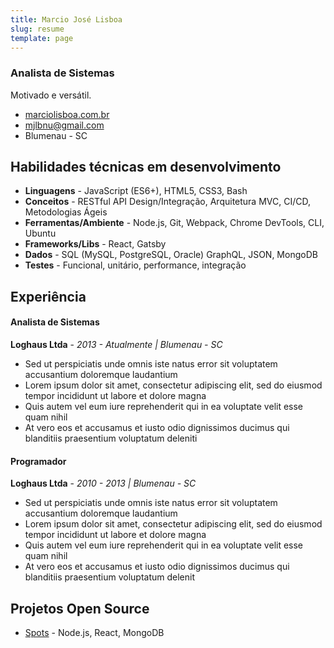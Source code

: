 ```yaml
---
title: Marcio José Lisboa
slug: resume
template: page
---
```


### Analista de Sistemas

Motivado e versátil.

- [marciolisboa.com.br](https://www.marciolisboa.com.br)
- [mjlbnu@gmail.com](mailto:mjlbnu[AT]gmail[DOT]com)
- Blumenau - SC

## Habilidades técnicas em desenvolvimento

- **Linguagens** - JavaScript (ES6+), HTML5, CSS3, Bash
- **Conceitos** - RESTful API Design/Integração, Arquitetura MVC, CI/CD, Metodologias Ágeis
- **Ferramentas/Ambiente** - Node.js, Git, Webpack, Chrome DevTools, CLI, Ubuntu
- **Frameworks/Libs** - React, Gatsby
- **Dados** - SQL (MySQL, PostgreSQL, Oracle) GraphQL, JSON, MongoDB
- **Testes** - Funcional, unitário, performance, integração

## Experiência

#### Analista de Sistemas

**Loghaus Ltda** - _2013 - Atualmente | Blumenau - SC_

- Sed ut perspiciatis unde omnis iste natus error sit voluptatem accusantium doloremque laudantium
- Lorem ipsum dolor sit amet, consectetur adipiscing elit, sed do eiusmod tempor incididunt ut labore et dolore magna
- Quis autem vel eum iure reprehenderit qui in ea voluptate velit esse quam nihil
- At vero eos et accusamus et iusto odio dignissimos ducimus qui blanditiis praesentium voluptatum deleniti

#### Programador

**Loghaus Ltda** - _2010 - 2013 | Blumenau - SC_

- Sed ut perspiciatis unde omnis iste natus error sit voluptatem accusantium doloremque laudantium
- Lorem ipsum dolor sit amet, consectetur adipiscing elit, sed do eiusmod tempor incididunt ut labore et dolore magna
- Quis autem vel eum iure reprehenderit qui in ea voluptate velit esse quam nihil
- At vero eos et accusamus et iusto odio dignissimos ducimus qui blanditiis praesentium voluptatum delenit

## Projetos Open Source

- [Spots](https://github.com/mjlbnu/spots) - Node.js, React, MongoDB
